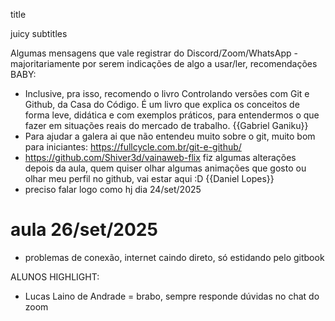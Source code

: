 title

juicy subtitles

Algumas mensagens que vale registrar do Discord/Zoom/WhatsApp - majoritariamente por serem indicações de algo a usar/ler, recomendações BABY:
* Inclusive, pra isso, recomendo o livro Controlando versões com Git e Github, da Casa do Código. É um livro que explica os conceitos de forma leve, didática e com exemplos práticos, para entendermos o que fazer em situações reais do mercado de trabalho. {{Gabriel Ganiku}}
* Para ajudar a galera ai que não entendeu muito sobre o git, muito bom para iniciantes: https://fullcycle.com.br/git-e-github/
* https://github.com/Shiver3d/vainaweb-flix fiz algumas alterações depois da aula, quem quiser olhar algumas animações que gosto ou olhar meu perfil no github, vai estar aqui :D  {{Daniel Lopes}}
* preciso falar logo como hj dia 24/set/2025



# aula 26/set/2025
* problemas de conexão, internet caindo direto, só estidando pelo gitbook




ALUNOS HIGHLIGHT:
* Lucas Laino de Andrade = brabo, sempre responde dúvidas no chat do zoom
